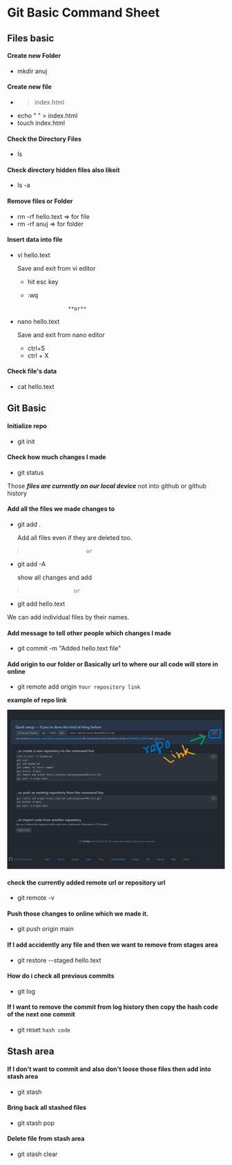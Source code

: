 
# Git Basic Command Sheet
 
## Files basic

#### Create new Folder
- mkdir anuj

#### Create new file
- > index.html
- echo " " > index.html
- touch index.html

#### Check the Directory Files 
- ls

#### Check directory hidden files also likeit
- ls -a

#### Remove files or Folder
- rm -rf hello.text => for file
- rm -rf anuj => for folder

#### Insert data into file
- vi hello.text
   
   Save and exit from vi editor

    - hit esc key
    - :wq 

                       **or**

- nano hello.text       
    
    Save and exit from nano editor

     - ctrl+S
     - ctrl + X

#### Check file's data
- cat hello.text

## Git Basic

#### Initialize repo
- git init

#### Check how much changes I made
- git status

Those ***files are currently on our local device*** not into github or github history

#### Add all the files we made changes to
- git add .

  Add all files even if they are deleted too.

>                         or

- git add -A

  show all changes and add
          
>                 	  or

- git add hello.text

 We can add individual files by their names.


#### Add message to tell other people which changes I made
- git commit -m "Added hello.text file"

#### Add origin to our folder or Basically url to where our all code will store in online
- git remote add origin `Your repository link`

**example of repo link**

![images](/assister/repo-example.png)

#### check the currently added remote url or repository url
- git remote -v

#### Push those changes to online which we made it.
- git push origin main

#### If I add accidently any file and then we want to remove from stages area
- git restore --staged hello.text

#### How do i check all previous commits
- git log

#### If I want to remove the commit from log history then copy the hash code of the next one commit 
- git reset `hash code`

## Stash area

#### If I don't want to commit and also don't loose those files then add into stash area  
- git stash

#### Bring back all stashed files
- git stash pop

#### Delete file from stash area
- git stash clear
